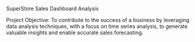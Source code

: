 SuperStore Sales Dashboard Analysis

Project Objective:
To contribute to the success of a business by leveraging data analysis techniques, with a focus on time series analysis, to generate valuable insights and enable accurate sales forecasting.
